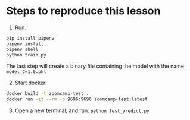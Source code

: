 # Steps to reproduce this lesson

1. Run:

```bash
pip install pipenv
pipenv install
pipenv shell
python train.py
```

The last step will create a binary file containing the model with the name `model_C=1.0.pkl`


2. Start docker:
```bash
docker build -t zoomcamp-test .
docker run -it --rm -p 9696:9696 zoomcamp-test:latest
```

3. Open a new terminal, and run:
```python test_predict.py```